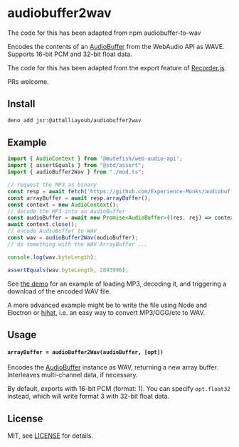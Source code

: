# audiobuffer2wav

The code for this has been adapted from npm audiobuffer-to-wav

Encodes the contents of an [AudioBuffer](https://developer.mozilla.org/en-US/docs/Web/API/AudioBuffer) from the WebAudio API as WAVE. Supports 16-bit PCM and 32-bit float data.

The code for this has been adapted from the export feature of [Recorder.js](https://github.com/mattdiamond/Recorderjs).

PRs welcome.

## Install

```sh
deno add jsr:@attalliayoub/audiobuffer2wav
```

## Example

```ts
import { AudioContext } from '@mutefish/web-audio-api';
import { assertEquals } from "@std/assert";
import { audioBuffer2Wav } from "./mod.ts";

// request the MP3 as binary
const resp = await fetch('https://github.com/Experience-Monks/audiobuffer-to-wav/raw/refs/heads/master/demo/bluejean_short.mp3');
const arrayBuffer = await resp.arrayBuffer();
const context = new AudioContext();
// decode the MP3 into an AudioBuffer
const audioBuffer = await new Promise<AudioBuffer>((res, rej) => context.decodeAudioData(arrayBuffer, res, rej));
await context.close();
// encode AudioBuffer to WAV
const wav = audioBuffer2Wav(audioBuffer);
// do something with the WAV ArrayBuffer ...

console.log(wav.byteLength);

assertEquals(wav.byteLength, 2893996);
```

See [the demo](./mod_test.ts) for an example of loading MP3, decoding it, and triggering a download of the encoded WAV file.

A more advanced example might be to write the file using Node and Electron or [hihat](https://www.npmjs.com/package/hihat), i.e. an easy way to convert MP3/OGG/etc to WAV.

## Usage

#### `arrayBuffer = audioBuffer2Wav(audioBuffer, [opt])`

Encodes the [AudioBuffer](https://developer.mozilla.org/en-US/docs/Web/API/AudioBuffer) instance as WAV, returning a new array buffer. Interleaves multi-channel data, if necessary.

By default, exports with 16-bit PCM (format: 1). You can specify `opt.float32` instead, which will write format 3 with 32-bit float data.

## License

MIT, see [LICENSE](http://github.com/AttalliAyoub/audiobuffer2wav/blob/main/LICENSE) for details.
